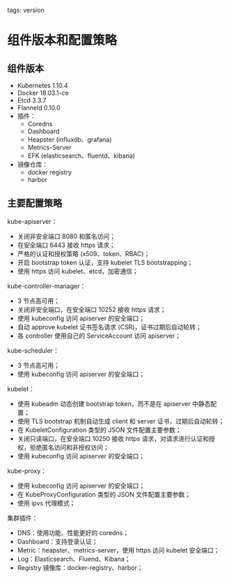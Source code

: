 <!-- toc -->

tags: version

# 组件版本和配置策略

## 组件版本

+ Kubernetes 1.10.4
+ Docker 18.03.1-ce
+ Etcd 3.3.7
+ Flanneld 0.10.0
+ 插件：
    - Coredns
    - Dashboard
    - Heapster (influxdb、grafana)
    - Metrics-Server
    - EFK (elasticsearch、fluentd、kibana)
+ 镜像仓库：
    - docker registry
    - harbor

## 主要配置策略

kube-apiserver：

+ 关闭非安全端口 8080 和匿名访问；
+ 在安全端口 6443 接收 https 请求；
+ 严格的认证和授权策略 (x509、token、RBAC)；
+ 开启 bootstrap token 认证，支持 kubelet TLS bootstrapping；
+ 使用 https 访问 kubelet、etcd，加密通信；

kube-controller-manager：

+ 3 节点高可用；
+ 关闭非安全端口，在安全端口 10252 接收 https 请求；
+ 使用 kubeconfig 访问 apiserver 的安全端口；
+ 自动 approve kubelet 证书签名请求 (CSR)，证书过期后自动轮转；
+ 各 controller 使用自己的 ServiceAccount 访问 apiserver；

kube-scheduler：

+ 3 节点高可用；
+ 使用 kubeconfig 访问 apiserver 的安全端口；

kubelet：

+ 使用 kubeadm 动态创建 bootstrap token，而不是在 apiserver 中静态配置；
+ 使用 TLS bootstrap 机制自动生成 client 和 server 证书，过期后自动轮转；
+ 在 KubeletConfiguration 类型的 JSON 文件配置主要参数；
+ 关闭只读端口，在安全端口 10250 接收 https 请求，对请求进行认证和授权，拒绝匿名访问和非授权访问；
+ 使用 kubeconfig 访问 apiserver 的安全端口；

kube-proxy：

+ 使用 kubeconfig 访问 apiserver 的安全端口；
+ 在 KubeProxyConfiguration  类型的 JSON 文件配置主要参数；
+ 使用 ipvs 代理模式；

集群插件：

+ DNS：使用功能、性能更好的 coredns；
+ Dashboard：支持登录认证；
+ Metric：heapster、metrics-server，使用 https 访问 kubelet 安全端口；
+ Log：Elasticsearch、Fluend、Kibana；
+ Registry 镜像库：docker-registry、harbor；
